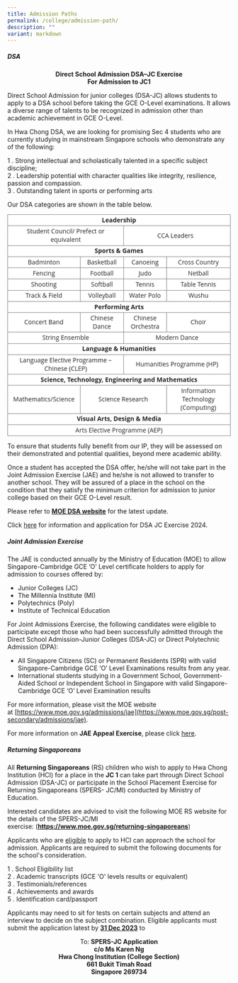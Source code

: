```yaml
---
title: Admission Paths
permalink: /college/admission-path/
description: ""
variant: markdown
---
```

##### DSA

<center><b>Direct School Admission DSA–JC Exercise<br>For Admission to JC1</b></center>

Direct School Admission for junior colleges (DSA-JC) allows students to apply to a DSA school before taking the GCE O-Level examinations. It allows a diverse range of talents to be recognized in admission other than academic achievement in GCE O-Level.

In Hwa Chong DSA, we are looking for promising Sec 4 students who are currently studying in mainstream Singapore schools who demonstrate any of the following:

1 \.  Strong intellectual and scholastically talented in a specific subject discipline;<br>
2 \.  Leadership potential with character qualities like integrity, resilience, passion and compassion.<br>
3 \.  Outstanding talent in sports or performing arts

Our DSA categories are shown in the table below.

<table style="box-sizing: border-box; border-collapse: collapse; overflow: auto !important; color: rgba(0, 0, 0, 0.85); font-family: &quot;Open Sans&quot;, sans-serif; font-size: 14px; font-style: normal; font-variant-ligatures: normal; font-variant-caps: normal; font-weight: 400; letter-spacing: normal; orphans: 2; text-align: start; text-transform: none; white-space: normal; widows: 2; word-spacing: 0px; -webkit-text-stroke-width: 0px; text-decoration-thickness: initial; text-decoration-style: initial; text-decoration-color: initial; background-color: rgb(255, 255, 255);"><tbody style="box-sizing: border-box;"><tr style="box-sizing: border-box;"><td style="box-sizing: border-box; border-width: 1px; border-style: solid; border-color: grey; text-align: center;" colspan="4"><strong style="box-sizing: border-box; font-weight: bolder;">Leadership</strong></td></tr><tr style="box-sizing: border-box;"><td style="box-sizing: border-box; border-width: 1px; border-style: solid; border-color: grey; text-align: center;" rowspan="1" colspan="2">Student Council/ Prefect or equivalent</td><td style="box-sizing: border-box; border-width: 1px; border-style: solid; border-color: grey; text-align: center;" rowspan="1" colspan="2">&nbsp; &nbsp; &nbsp; &nbsp; &nbsp; &nbsp; &nbsp; &nbsp; &nbsp;CCA Leaders&nbsp; &nbsp; &nbsp; &nbsp; &nbsp; &nbsp; &nbsp; &nbsp; &nbsp; &nbsp;</td></tr><tr style="box-sizing: border-box;"><td style="box-sizing: border-box; border-width: 1px; border-style: solid; border-color: grey; text-align: center;" colspan="4"><strong style="box-sizing: border-box; font-weight: bolder;">Sports &amp; Games</strong></td></tr><tr style="box-sizing: border-box;"><td style="box-sizing: border-box; border-width: 1px; border-style: solid; border-color: grey; text-align: center;">Badminton</td><td style="box-sizing: border-box; border-width: 1px; border-style: solid; border-color: grey; text-align: center;">Basketball</td><td style="box-sizing: border-box; border-width: 1px; border-style: solid; border-color: grey; text-align: center;">Canoeing</td><td style="box-sizing: border-box; border-width: 1px; border-style: solid; border-color: grey; text-align: center;">Cross Country</td></tr><tr style="box-sizing: border-box;"><td style="box-sizing: border-box; border-width: 1px; border-style: solid; border-color: grey; text-align: center;">Fencing</td><td style="box-sizing: border-box; border-width: 1px; border-style: solid; border-color: grey; text-align: center;">Football</td><td style="box-sizing: border-box; border-width: 1px; border-style: solid; border-color: grey; text-align: center;">Judo</td><td style="box-sizing: border-box; border-width: 1px; border-style: solid; border-color: grey; text-align: center;">Netball</td></tr><tr style="box-sizing: border-box;"><td style="box-sizing: border-box; border-width: 1px; border-style: solid; border-color: grey; text-align: center;">Shooting</td><td style="box-sizing: border-box; border-width: 1px; border-style: solid; border-color: grey; text-align: center;">Softball</td><td style="box-sizing: border-box; border-width: 1px; border-style: solid; border-color: grey; text-align: center;">Tennis</td><td style="box-sizing: border-box; border-width: 1px; border-style: solid; border-color: grey; text-align: center;">Table Tennis</td></tr><tr style="box-sizing: border-box;"><td style="box-sizing: border-box; border-width: 1px; border-style: solid; border-color: grey; text-align: center;">Track &amp; Field</td><td style="box-sizing: border-box; border-width: 1px; border-style: solid; border-color: grey; text-align: center;">Volleyball</td><td style="box-sizing: border-box; border-width: 1px; border-style: solid; border-color: grey; text-align: center;">Water Polo</td><td style="box-sizing: border-box; border-width: 1px; border-style: solid; border-color: grey; text-align: center;">Wushu</td></tr><tr style="box-sizing: border-box;"><td style="box-sizing: border-box; border-width: 1px; border-style: solid; border-color: grey; text-align: center;" colspan="4"><strong style="box-sizing: border-box; font-weight: bolder;">Performing Arts</strong></td></tr><tr style="box-sizing: border-box;"><td style="box-sizing: border-box; border-width: 1px; border-style: solid; border-color: grey; text-align: center;">Concert Band</td><td style="box-sizing: border-box; border-width: 1px; border-style: solid; border-color: grey; text-align: center;">Chinese Dance</td><td style="box-sizing: border-box; border-width: 1px; border-style: solid; border-color: grey; text-align: center;">Chinese Orchestra</td><td style="box-sizing: border-box; border-width: 1px; border-style: solid; border-color: grey; text-align: center;">Choir</td></tr><tr style="box-sizing: border-box;"><td style="box-sizing: border-box; border-width: 1px; border-style: solid; border-color: grey; text-align: center;" rowspan="1" colspan="2">String Ensemble</td><td style="box-sizing: border-box; border-width: 1px; border-style: solid; border-color: grey; text-align: center;" rowspan="1" colspan="2">Modern Dance</td></tr><tr style="box-sizing: border-box;"><td style="box-sizing: border-box; border-width: 1px; border-style: solid; border-color: grey; text-align: center;" colspan="4"><strong style="box-sizing: border-box; font-weight: bolder;">Language &amp; Humanities</strong></td></tr><tr style="box-sizing: border-box;"><td style="box-sizing: border-box; border-width: 1px; border-style: solid; border-color: grey; text-align: center;" rowspan="1" colspan="2">Language Elective Programme – Chinese (CLEP)</td><td style="box-sizing: border-box; border-width: 1px; border-style: solid; border-color: grey; text-align: center;" rowspan="1" colspan="2">Humanities  Programme (HP)</td></tr><tr style="box-sizing: border-box;"><td style="box-sizing: border-box; border-width: 1px; border-style: solid; border-color: grey; text-align: center;" colspan="4"><strong style="box-sizing: border-box; font-weight: bolder;">Science, Technology, Engineering and Mathematics</strong></td></tr><tr style="box-sizing: border-box;"><td style="box-sizing: border-box; border-width: 1px; border-style: solid; border-color: grey; text-align: center;">Mathematics/Science</td><td style="box-sizing: border-box; border-width: 1px; border-style: solid; border-color: grey; text-align: center;" rowspan="1" colspan="2">Science Research</td><td style="box-sizing: border-box; border-width: 1px; border-style: solid; border-color: grey; text-align: center;">Information Technology (Computing)</td></tr><tr style="box-sizing: border-box;"><td style="box-sizing: border-box; border-width: 1px; border-style: solid; border-color: grey; text-align: center;" colspan="4"><strong style="box-sizing: border-box; font-weight: bolder;">Visual Arts, Design &amp; Media</strong></td></tr><tr style="box-sizing: border-box;"><td style="box-sizing: border-box; border-width: 1px; border-style: solid; border-color: grey; text-align: center;" colspan="4">Arts Elective Programme (AEP)</td></tr></tbody></table>

To ensure that students fully benefit from our IP, they will be assessed on their demonstrated and potential qualities, beyond mere academic ability.

Once a student has accepted the DSA offer, he/she will not take part in the Joint Admission Exercise (JAE) and he/she is not allowed to transfer to another school. They will be assured of a place in the school on the condition that they satisfy the minimum criterion for admission to junior college based on their GCE O-Level result.

Please refer to&nbsp;**[MOE DSA website](https://www.moe.gov.sg/post-secondary/admissions/dsa)**&nbsp;for the latest update.

Click [here](/files/Direct_School_Admission_info_attachment_2024_updated_7_May.pdf) for information and application for DSA JC Exercise 2024.

##### Joint Admission Exercise

The JAE is conducted annually by the Ministry of Education (MOE) to allow Singapore-Cambridge GCE ‘O’ Level certificate holders to apply for admission to courses offered by:

*   Junior Colleges (JC)
*   The Millennia Institute (MI)
*   Polytechnics (Poly)
*   Institute of Technical Education

For Joint Admissions Exercise, the following candidates were eligible to participate except those who had been successfully admitted through the Direct School Admission-Junior Colleges (DSA-JC) or Direct Polytechnic Admission (DPA):

*   All Singapore Citizens (SC) or Permanent Residents (SPR) with valid Singapore-Cambridge GCE ‘O’ Level Examinations results from any year.
*   International students studying in a Government School, Government-Aided School or Independent School in Singapore with valid Singapore-Cambridge GCE ‘O’ Level Examination results

For more information, please visit the MOE website at&nbsp;[https://www.moe.gov.sg/admissions/jae](https://www.moe.gov.sg/post-secondary/admissions/jae).

For more information on&nbsp;**JAE Appeal Exercise**, please click&nbsp;[here](https://www.hci.edu.sg/news/hci-college-jae-appeal-exercise-2023).

##### Returning Singaporeans

All&nbsp;**Returning Singaporeans**&nbsp;(RS) children who wish to apply to Hwa Chong Institution (HCI) for a place in the&nbsp;**JC 1**&nbsp;can take part through Direct School Admission (DSA-JC) or participate in the School Placement Exercise for Returning Singaporeans (SPERS- JC/MI) conducted by Ministry of Education.

Interested candidates are advised to visit the following MOE RS website for the details of the SPERS-JC/MI exercise:&nbsp;(**https://www.moe.gov.sg/returning-singaporeans**)
 
Applicants who are&nbsp;<u>eligible</u>&nbsp;to apply to HCI can approach the school for admission. Applicants are required to submit the following documents for the school's consideration.

1 \.  School Eligibility list<br>
2 \.  Academic transcripts (GCE 'O' levels results or equivalent)<br>
3 \.  Testimonials/references<br>
4 \.  Achievements and awards<br>
5 \.  Identification card/passport

Applicants may need to sit for tests on certain subjects and attend an interview to decide on the subject combination. Eligible applicants must submit the application latest by&nbsp;<b><u>31 Dec 2023</u></b>&nbsp;to

<center>To:&nbsp;<b>SPERS-JC Application<br>c/o Ms Karen Ng<br>Hwa Chong Institution (College Section)<br>661 Bukit Timah Road  <br>Singapore 269734</b></center>